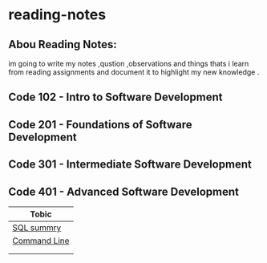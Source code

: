 # reading-notes

##  Abou Reading Notes:    
  
  im going to write my notes ,qustion ,observations and things thats i learn from  reading assignments and  document it to highlight my new knowledge .

  ## Code 102 - Intro to Software Development
## Code 201 - Foundations of Software Development
## Code 301 - Intermediate Software Development
## Code 401 - Advanced Software Development

  | Tobic  |
| -------------| 
| [SQL summry](https://github.com/islamrwashdeh/reading-notes/blob/main/not-sql/sql.md)  |  
|[Command Line](commandline/command.md)| 
|[]()|    
|[]()| 

